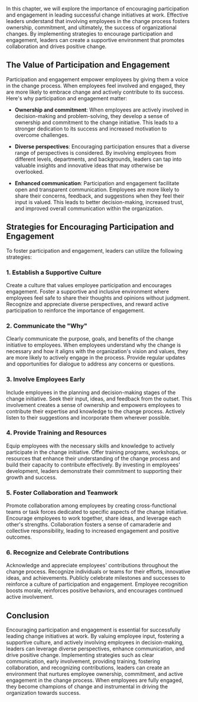 
In this chapter, we will explore the importance of encouraging participation and engagement in leading successful change initiatives at work. Effective leaders understand that involving employees in the change process fosters ownership, commitment, and ultimately, the success of organizational changes. By implementing strategies to encourage participation and engagement, leaders can create a supportive environment that promotes collaboration and drives positive change.

The Value of Participation and Engagement
-----------------------------------------

Participation and engagement empower employees by giving them a voice in the change process. When employees feel involved and engaged, they are more likely to embrace change and actively contribute to its success. Here's why participation and engagement matter:

* **Ownership and commitment**: When employees are actively involved in decision-making and problem-solving, they develop a sense of ownership and commitment to the change initiative. This leads to a stronger dedication to its success and increased motivation to overcome challenges.

* **Diverse perspectives**: Encouraging participation ensures that a diverse range of perspectives is considered. By involving employees from different levels, departments, and backgrounds, leaders can tap into valuable insights and innovative ideas that may otherwise be overlooked.

* **Enhanced communication**: Participation and engagement facilitate open and transparent communication. Employees are more likely to share their concerns, feedback, and suggestions when they feel their input is valued. This leads to better decision-making, increased trust, and improved overall communication within the organization.

Strategies for Encouraging Participation and Engagement
-------------------------------------------------------

To foster participation and engagement, leaders can utilize the following strategies:

### 1. Establish a Supportive Culture

Create a culture that values employee participation and encourages engagement. Foster a supportive and inclusive environment where employees feel safe to share their thoughts and opinions without judgment. Recognize and appreciate diverse perspectives, and reward active participation to reinforce the importance of engagement.

### 2. Communicate the "Why"

Clearly communicate the purpose, goals, and benefits of the change initiative to employees. When employees understand why the change is necessary and how it aligns with the organization's vision and values, they are more likely to actively engage in the process. Provide regular updates and opportunities for dialogue to address any concerns or questions.

### 3. Involve Employees Early

Include employees in the planning and decision-making stages of the change initiative. Seek their input, ideas, and feedback from the outset. This involvement creates a sense of ownership and empowers employees to contribute their expertise and knowledge to the change process. Actively listen to their suggestions and incorporate them wherever possible.

### 4. Provide Training and Resources

Equip employees with the necessary skills and knowledge to actively participate in the change initiative. Offer training programs, workshops, or resources that enhance their understanding of the change process and build their capacity to contribute effectively. By investing in employees' development, leaders demonstrate their commitment to supporting their growth and success.

### 5. Foster Collaboration and Teamwork

Promote collaboration among employees by creating cross-functional teams or task forces dedicated to specific aspects of the change initiative. Encourage employees to work together, share ideas, and leverage each other's strengths. Collaboration fosters a sense of camaraderie and collective responsibility, leading to increased engagement and positive outcomes.

### 6. Recognize and Celebrate Contributions

Acknowledge and appreciate employees' contributions throughout the change process. Recognize individuals or teams for their efforts, innovative ideas, and achievements. Publicly celebrate milestones and successes to reinforce a culture of participation and engagement. Employee recognition boosts morale, reinforces positive behaviors, and encourages continued active involvement.

Conclusion
----------

Encouraging participation and engagement is essential for successfully leading change initiatives at work. By valuing employee input, fostering a supportive culture, and actively involving employees in decision-making, leaders can leverage diverse perspectives, enhance communication, and drive positive change. Implementing strategies such as clear communication, early involvement, providing training, fostering collaboration, and recognizing contributions, leaders can create an environment that nurtures employee ownership, commitment, and active engagement in the change process. When employees are fully engaged, they become champions of change and instrumental in driving the organization towards success.
